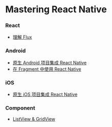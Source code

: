 Mastering React Native
===
### React

- [理解 Flux](https://danke77.github.io/2016/10/25/understanding-flux/)

### Android

- [原生 Android 项目集成 React Native](https://danke77.github.io/2016/10/17/react-native-embedding-android/)
- [在 Fragment 中使用 React Native](https://danke77.github.io/2016/11/23/react-native-inside-fragment/)

### iOS

- [原生 iOS 项目集成 React Native](https://danke77.github.io/2016/10/19/react-native-embedding-ios/)

### Component

- [ListView & GridView](https://github.com/danke77/react-native-easy-listview-gridview)
